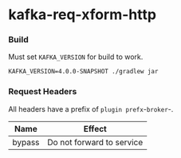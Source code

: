 # kafka-req-xform-http


### Build
Must set `KAFKA_VERSION` for build to work.
```
KAFKA_VERSION=4.0.0-SNAPSHOT ./gradlew jar
```

### Request Headers
All headers have a prefix of `plugin prefx`-`broker`-.  

|Name|Effect|
|---|---|
|bypass|Do not forward to service|
